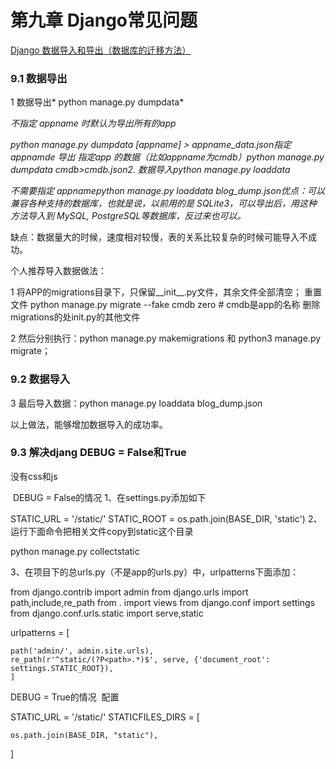 # 第九章 Django常见问题

[Django 数据导入和导出（数据库的迁移方法）](https://www.cnblogs.com/yoyo008/p/13203517.html)

### 9.1  数据导出

1 数据导出* python manage.py dumpdata*

*不指定 appname 时默认为导出所有的app*

*python manage.py dumpdata [appname] > appname_data.json指定appnamde 导出 指定app 的数据（比如appname为cmdb）python manage.py dumpdata cmdb>cmdb.json2. 数据导入python manage.py loaddata*

*不需要指定 appnamepython manage.py loaddata blog_dump.json优点：可以兼容各种支持的数据库，也就是说，以前用的是 SQLite3，可以导出后，用这种方法导入到 MySQL, PostgreSQL等数据库，反过来也可以。*

缺点：数据量大的时候，速度相对较慢，表的关系比较复杂的时候可能导入不成功。

个人推荐导入数据做法：

1 将APP的migrations目录下，只保留__init__.py文件，其余文件全部清空；
重置文件
python manage.py migrate --fake cmdb zero # cmdb是app的名称
删除migrations的处init.py的其他文件

2 然后分别执行：python manage.py makemigrations 和 python3 manage.py migrate；

### 9.2  数据导入

3 最后导入数据：python manage.py loaddata blog_dump.json

以上做法，能够增加数据导入的成功率。



### 9.3  解决djang DEBUG = False和True

没有css和js

 DEBUG = False的情况
1、在settings.py添加如下

STATIC_URL = '/static/'
STATIC_ROOT = os.path.join(BASE_DIR, 'static')
2、运行下面命令把相关文件copy到static这个目录 

python manage.py collectstatic

3、在项目下的总urls.py（不是app的urls.py）中，urlpatterns下面添加：

from django.contrib import admin
from django.urls import path,include,re_path
from . import views
from django.conf import settings
from django.conf.urls.static import serve,static

urlpatterns = [

```
path('admin/', admin.site.urls),
re_path(r'^static/(?P<path>.*)$', serve, {'document_root': settings.STATIC_ROOT}),
]
```

DEBUG = True的情况 
配置

STATIC_URL = '/static/'
STATICFILES_DIRS = [

```
os.path.join(BASE_DIR, "static"),
```

]


### 